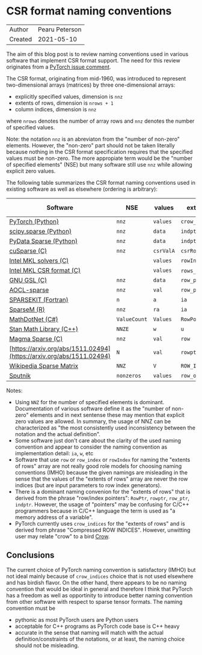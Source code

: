 # CSR format naming conventions

|            |                 |
| ---------- | --------------- |
| Author     | Pearu Peterson  |
| Created    | 2021-05-10      |

The aim of this blog post is to review naming conventions used in various software that implement CSR format support. The need for this review originates from a [PyTorch issue comment](https://github.com/pytorch/pytorch/pull/57274#issuecomment-833697078).

The CSR format, originating from mid-1960, was introduced to represent two-dimensional arrays (matrices) by three one-dimensional arrays:
- explicitly specified values, dimension is `nnz`
- extents of rows, dimension is `nrows + 1`
- column indices, dimension is `nnz`

where `nrows` denotes the number of array rows and `nnz` denotes the number of specified values.

Note: the notation `nnz` is an abreviaton from the "number of non-zero" elements. However, the "non-zero" part
should not be taken literally because nothing in the CSR format specification requires that the specified
values must be non-zero. The more appropiate term would be the "number of specified elements" (NSE) but
many software still use `nnz` while allowing explicit zero values.

The following table summarizes the CSR format naming conventions used in existing software as well as elsewhere (ordering is arbitrary):

| Software | NSE | values | extents of rows | column indices |
| -------- | ----- | ------ | --------------- | -------------- |
| [PyTorch (Python)](https://pytorch.org/docs/master/generated/torch.sparse_csr_tensor.html?highlight=csr#torch.sparse_csr_tensor) | `nnz` | `values` | `crow_indices` | `col_indices` |
| [scipy.sparse (Python)](https://docs.scipy.org/doc/scipy/reference/generated/scipy.sparse.csr_matrix.html) | `nnz` | `data` | `indptr` | `indices` |
| [PyData Sparse (Python)](https://sparse.pydata.org/en/stable/generated/sparse.GCXS.html) | `nnz` | `data` | `indptr` | `indices` |
| [cuSparse (C)](https://docs.nvidia.com/cuda/cusparse/index.html#csr-format) | `nnz` | `csrValA` | `csrRowPtrA` | `csrColIndA` |
| [Intel MKL solvers (C)](https://software.intel.com/content/www/us/en/develop/documentation/onemkl-developer-reference-c/top/appendix-a-linear-solvers-basics/sparse-matrix-storage-formats/sparse-blas-csr-matrix-storage-format.html) | | `values` | `rowIndex` | `columns` | |
| [Intel MKL CSR format (C)](https://software.intel.com/content/www/us/en/develop/documentation/onemkl-developer-reference-c/top/blas-and-sparse-blas-routines/inspector-executor-sparse-blas-routines/matrix-manipulation-routines/mkl-sparse-create-csr.html) | | `values` | `rows_start`/`rows_end` |  `col_indx` |
| [GNU GSL (C)](https://www.gnu.org/software/gsl/doc/html/spmatrix.html) | `nnz` | `data` | `row_ptr` | `col` |
| [AOCL-sparse](https://github.com/amd/aocl-sparse) | `nnz` | `val` | `row_ptr` | `col_ind` |
| [SPARSEKIT (Fortran)](https://people.sc.fsu.edu/~jburkardt/f77_src/sparsekit/sparsekit.html) | `n` | `a` | `ia` | `ja` |
| [SparseM (R)](https://cran.r-project.org/web/packages/SparseM/vignettes/SparseM.pdf) | `nnz` | `ra` | `ia` | `ja` |
| [MathDotNet (C#)](https://numerics.mathdotnet.com/api/MathNet.Numerics.LinearAlgebra.Storage/SparseCompressedRowMatrixStorage%601.htm) | `ValueCount` | `Values` | `RowPointers` | `ColumnIndices` |
| [Stan Math Library (C++)](https://mc-stan.org/math/dc/d79/group__csr__format.html) | `NNZE` | `w` | `u` | `v` |
| [Magma Sparse (C)](https://icl.cs.utk.edu/projectsfiles/magma/doxygen/_m_a_g_m_a-sparse.html) | `nnz` | `val` | `row` | `col` |
| [https://arxiv.org/abs/1511.02494](https://arxiv.org/abs/1511.02494) | `N` | `val` | `rowptr` | `colind` |
| [Wikipedia Sparse Matrix](https://en.wikipedia.org/wiki/Sparse_matrix#Compressed_sparse_row_(CSR,_CRS_or_Yale_format)) | `NNZ` | `V` | `ROW_INDEX` | `COL_INDEX` |
| [Sputnik](https://github.com/google-research/sputnik) | `nonzeros` | `values` | `row_offsets` | `column_indices` |

Notes:
- Using `NNZ` for the number of specified elements is dominant. Documentation of various software define it as the "number of non-zero" elements and in next sentense these may mention that explicit zero values are allowed. In summary, the usage of NNZ can be characterized as "the most consistently used inconsistency between the notation and the actual definition".
- Some software just don't care about the clarity of the used naming convention and appear to consider the naming convention as implementation detail: `ia`, `w`, etc
- Software that use `row` or `row_index` or `rowIndex` for naming the "extents of rows" array are not really good role models for choosing naming conventions (IMHO) because the given namings are misleading in the sense that the values of the "extents of rows" array are never the row indices (but are input parameters to row index generators).
- There is a dominant naming convenion for the "extents of rows" that is derived from the phrase "row/index pointers": `RowPtr`, `rowptr`, `row_ptr`, `indptr`. However, the usage of "pointers" may be confusing for C/C++ programmers because in C/C++ language the term is used as "a memory address of a variable".
- PyTorch currently uses `crow_indices` for the "extents of rows" and is derived from phrase "Compressed ROW INDICES". However, unwitting user may relate "crow" to a bird [Crow](https://en.wikipedia.org/wiki/Crow).

## Conclusions

The current choice of PyTorch naming convention is satisfactory (IMHO) but not ideal mainly because of `crow_indices` choice that is not used elsewhere and has birdish flavor. On the other hand, there appears to be no naming convention that would be ideal in general and therefore I think that PyTorch has a freedom as well as opportinity to introduce better naming convention from other software with respect to sparse tensor formats. The naming convention must be
- pythonic as most PyTorch users are Python users
- acceptable for C++ programs as PyTorch code base is C++ heavy
- accurate in the sense that naming will match with the actual definition/constraints of the notations, or at least, the naming choice should not be misleading.
